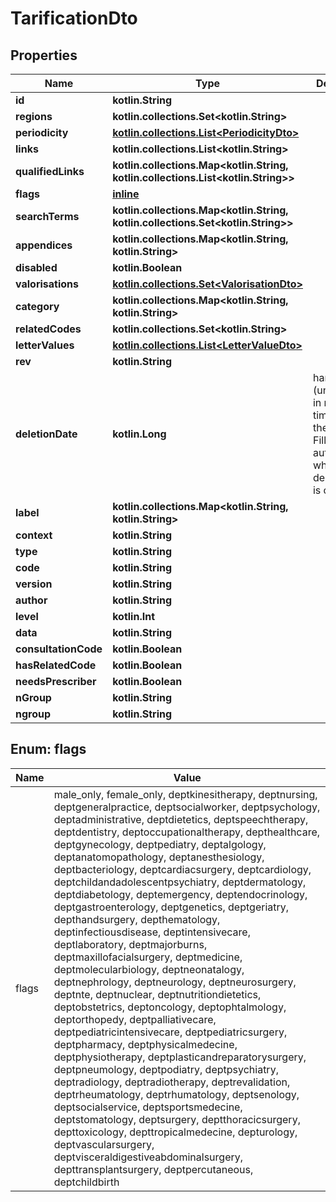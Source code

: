 
# TarificationDto

## Properties
Name | Type | Description | Notes
------------ | ------------- | ------------- | -------------
**id** | **kotlin.String** |  | 
**regions** | **kotlin.collections.Set&lt;kotlin.String&gt;** |  | 
**periodicity** | [**kotlin.collections.List&lt;PeriodicityDto&gt;**](PeriodicityDto.md) |  | 
**links** | **kotlin.collections.List&lt;kotlin.String&gt;** |  | 
**qualifiedLinks** | **kotlin.collections.Map&lt;kotlin.String, kotlin.collections.List&lt;kotlin.String&gt;&gt;** |  | 
**flags** | [**inline**](#kotlin.collections.Set&lt;FlagsEnum&gt;) |  | 
**searchTerms** | **kotlin.collections.Map&lt;kotlin.String, kotlin.collections.Set&lt;kotlin.String&gt;&gt;** |  | 
**appendices** | **kotlin.collections.Map&lt;kotlin.String, kotlin.String&gt;** |  | 
**disabled** | **kotlin.Boolean** |  | 
**valorisations** | [**kotlin.collections.Set&lt;ValorisationDto&gt;**](ValorisationDto.md) |  | 
**category** | **kotlin.collections.Map&lt;kotlin.String, kotlin.String&gt;** |  | 
**relatedCodes** | **kotlin.collections.Set&lt;kotlin.String&gt;** |  | 
**letterValues** | [**kotlin.collections.List&lt;LetterValueDto&gt;**](LetterValueDto.md) |  | 
**rev** | **kotlin.String** |  |  [optional]
**deletionDate** | **kotlin.Long** | hard delete (unix epoch in ms) timestamp of the object. Filled automatically when deletePatient is called. |  [optional]
**label** | **kotlin.collections.Map&lt;kotlin.String, kotlin.String&gt;** |  |  [optional]
**context** | **kotlin.String** |  |  [optional]
**type** | **kotlin.String** |  |  [optional]
**code** | **kotlin.String** |  |  [optional]
**version** | **kotlin.String** |  |  [optional]
**author** | **kotlin.String** |  |  [optional]
**level** | **kotlin.Int** |  |  [optional]
**data** | **kotlin.String** |  |  [optional]
**consultationCode** | **kotlin.Boolean** |  |  [optional]
**hasRelatedCode** | **kotlin.Boolean** |  |  [optional]
**needsPrescriber** | **kotlin.Boolean** |  |  [optional]
**nGroup** | **kotlin.String** |  |  [optional]
**ngroup** | **kotlin.String** |  |  [optional]


<a name="kotlin.collections.Set<FlagsEnum>"></a>
## Enum: flags
Name | Value
---- | -----
flags | male_only, female_only, deptkinesitherapy, deptnursing, deptgeneralpractice, deptsocialworker, deptpsychology, deptadministrative, deptdietetics, deptspeechtherapy, deptdentistry, deptoccupationaltherapy, depthealthcare, deptgynecology, deptpediatry, deptalgology, deptanatomopathology, deptanesthesiology, deptbacteriology, deptcardiacsurgery, deptcardiology, deptchildandadolescentpsychiatry, deptdermatology, deptdiabetology, deptemergency, deptendocrinology, deptgastroenterology, deptgenetics, deptgeriatry, depthandsurgery, depthematology, deptinfectiousdisease, deptintensivecare, deptlaboratory, deptmajorburns, deptmaxillofacialsurgery, deptmedicine, deptmolecularbiology, deptneonatalogy, deptnephrology, deptneurology, deptneurosurgery, deptnte, deptnuclear, deptnutritiondietetics, deptobstetrics, deptoncology, deptophtalmology, deptorthopedy, deptpalliativecare, deptpediatricintensivecare, deptpediatricsurgery, deptpharmacy, deptphysicalmedecine, deptphysiotherapy, deptplasticandreparatorysurgery, deptpneumology, deptpodiatry, deptpsychiatry, deptradiology, deptradiotherapy, deptrevalidation, deptrheumatology, deptrhumatology, deptsenology, deptsocialservice, deptsportsmedecine, deptstomatology, deptsurgery, deptthoracicsurgery, depttoxicology, depttropicalmedecine, depturology, deptvascularsurgery, deptvisceraldigestiveabdominalsurgery, depttransplantsurgery, deptpercutaneous, deptchildbirth




